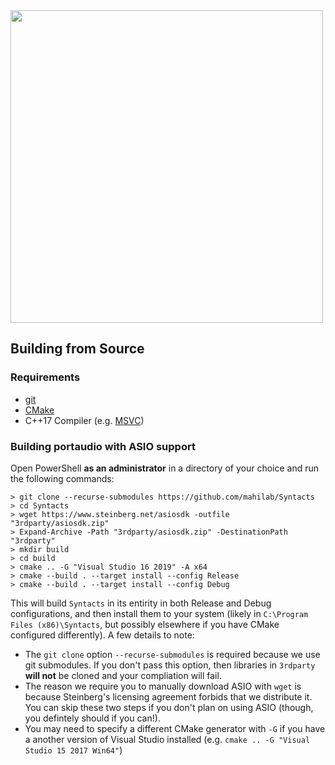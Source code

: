 <img src="https://raw.githubusercontent.com/mahilab/Syntacts/master/logo/logo_text.png" width="500">

## Building from Source

### Requirements

- [git](https://git-scm.com/)
- [CMake](https://cmake.org/)
- C++17 Compiler (e.g. [MSVC](https://visualstudio.microsoft.com/vs/))

### Building portaudio with ASIO support

Open PowerShell **as an administrator** in a directory of your choice and run the following commands:

```shell
> git clone --recurse-submodules https://github.com/mahilab/Syntacts 
> cd Syntacts
> wget https://www.steinberg.net/asiosdk -outfile "3rdparty/asiosdk.zip"
> Expand-Archive -Path "3rdparty/asiosdk.zip" -DestinationPath "3rdparty"
> mkdir build
> cd build
> cmake .. -G "Visual Studio 16 2019" -A x64
> cmake --build . --target install --config Release
> cmake --build . --target install --config Debug
```

This will build `Syntacts` in its entirity in both Release and Debug configurations, and then install them to your system (likely in `C:\Program Files (x86)\Syntacts`, but possibly elsewhere if you have CMake configured differently). A few details to note:

- The `git clone` option `--recurse-submodules` is required because we use git submodules. If you don't pass this option, then libraries in `3rdparty` **will not** be cloned and your compliation will fail.
- The reason we require you to manually download ASIO with `wget` is because Steinberg's licensing agreement forbids that we distribute it. You can skip these two steps if you don't plan on using ASIO (though, you defintely should if you can!).
- You may need to specify a different CMake generator with `-G` if you have a another version of Visual Studio installed (e.g. `cmake .. -G "Visual Studio 15 2017 Win64"`)
